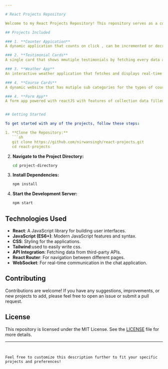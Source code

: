 ```yaml
---

# React Projects Repository

Welcome to my React Projects Repository! This repository serves as a collection of various React projects that I have developed. Each project demonstrates different features, techniques, and best practices in React development. Whether you are a fellow developer, a potential employer, or someone interested in React, you'll find a variety of projects here that showcase my skills and understanding of React.

## Projects Included

### 1. **Counter Appication**
A dynamic application that counts on click , can be incremented or decremented. Also it has a reset button to reset the count to 0.

### 2. **Testimonial Cards**
A single card that shows mmutiple testimonials by fetching every data about the person and his/her revies from another file(data.js).

### 3. **Weather App**
An interactive weather application that fetches and displays real-time weather data based on user input. This project includes API integration, conditional rendering.

### 4. **Course Cards**
A dynamic website that has mutiple sub categories for the types of courses availiable and can be sorted according to the buttons. The application feteches every data from an API call to get course details.

### 4. **Form App**
A form app powered with reactJS with features of collection data filled by the user.


## Getting Started

To get started with any of the projects, follow these steps:

1. **Clone the Repository:**
   ```sh
   git clone https://github.com/nirwansingh/react-projects.git
   cd react-projects
   ```

2. **Navigate to the Project Directory:**
   ```sh
   cd project-directory
   ```

3. **Install Dependencies:**
   ```sh
   npm install
   ```

5. **Start the Development Server:**
   ```sh
   npm start
   ```

## Technologies Used

- **React**: A JavaScript library for building user interfaces.
- **JavaScript (ES6+)**: Modern JavaScript features and syntax.
- **CSS**: Styling for the applications.
- **Tailwind**:used to easily write css.
- **API Integration**: Fetching data from third-party APIs.
- **React Router**: For navigation between different pages.
- **WebSocket**: For real-time communication in the chat application.

## Contributing

Contributions are welcome! If you have any suggestions, improvements, or new projects to add, please feel free to open an issue or submit a pull request.

## License

This repository is licensed under the MIT License. See the [LICENSE](LICENSE) file for more details.

---
```


Feel free to customize this description further to fit your specific projects and preferences!
